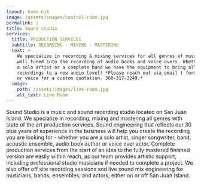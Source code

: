 ```yaml
---
layout: home.njk
image: /assets/images/control-room.jpg
permalink: /
title: Sound studio
services:
  title: PRODUCTION SERVICES
  subtitle: RECORDING - MIXING - MASTERING
  text: >
    We specialize in recording & mixing services for all genres of music. We're
    well tuned into the recording of audio books and voice overs. Whether you're
    a solo artist or a complete band we have the equipment to bring all of your
    recordings to a new audio level! *Please reach out via email ( form below )
    or voice for a custom quotation. 360-317-3249.*
  image:
    path: /assets/images/live-room.jpg
    alt_text: Live Room
---
```


Sound Studio is a music and sound recording studio located on San Juan Island. We specialize in recording, mixing and mastering all genres with state of the art production services. Sound engineering that reflects our 30 plus years of experience in the business will help you create the recording you are looking for - whether you are a solo artist, singer songwriter, band, acoustic ensemble, audio book author or voice over actor. Complete production services from the start of an idea to the fully mastered finished version are easily within reach, as our team provides artistic support, including professional studio musicians if needed to complete a project. We also offer off site recording sessions and live sound mix engineering for musicians, bands, ensembles, and actors, either on or off San Juan Island.
